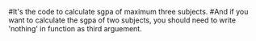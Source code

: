 #It's the code to calculate sgpa of maximum three subjects. 
#And if you want to calculate the sgpa of two subjects, you should need to write 'nothing' in function as third arguement.